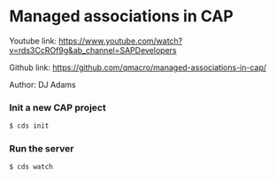 # Managed associations in CAP

Youtube link: https://www.youtube.com/watch?v=rds3CcROf9g&ab_channel=SAPDevelopers

Github link: https://github.com/qmacro/managed-associations-in-cap/

Author: DJ Adams

### Init a new CAP project

```sh
$ cds init
```

### Run the server

```sh
$ cds watch
```